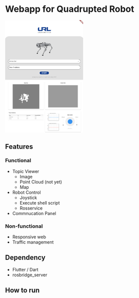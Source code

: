 # Webapp for Quadrupted Robot


<img src="./assets/img/main.png" width="50%">
<img src="./assets/img/page.png" width="50%">

## Features 

### Functional
- Topic Viewer
    - Image
    - Point Cloud (not yet)
    - Map
- Robot Control
    - Joystick
    - Execute shell script
    - Rosservice
- Commnucation Panel

### Non-functional
- Responsive web
- Traffic management

## Dependency

- Flutter / Dart
- rosbridge_server

## How to run 




